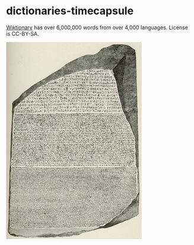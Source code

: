 # dictionaries-timecapsule

[Wiktionary](https://en.wiktionary.org/) has over 6,000,000 words from over 4,000 languages. License is CC-BY-SA.

![RosettaStone.jpg](/RosettaStone.jpg)
